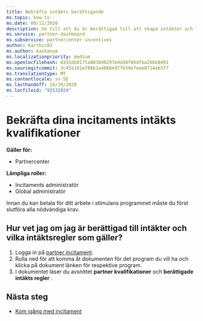 ```yaml
---
title: Bekräfta intäkts berättigande
ms.topic: how-to
ms.date: 09/11/2020
description: Se till att du är berättigad till att skapa intäkter och få betalt i stimulans programmet. Kontrol lera dina intäkts-och intäkts regler i Partner Center.
ms.service: partner-dashboard
ms.subservice: partnercenter-incentives
author: Karthic83
ms.author: kashanum
ms.localizationpriority: medium
ms.openlocfilehash: 82d1db0175a8038d0297eddd8f86dfba26bb8401
ms.sourcegitcommit: 3c45a181ef86b3a4866e97fb50efeae8714ab3f7
ms.translationtype: MT
ms.contentlocale: sv-SE
ms.lasthandoff: 10/19/2020
ms.locfileid: "92532024"
---
```

# <a name="confirm-your-incentives-earnings-eligibility"></a>Bekräfta dina incitaments intäkts kvalifikationer

**Gäller för:**

- Partnercenter

**Lämpliga roller:**

- Incitaments administratör
- Global administratör

Innan du kan betala för ditt arbete i stimulans programmet måste du först slutföra alla nödvändiga krav.

## <a name="how-do-i-check-my-earning-eligibility-and-revenue-rules"></a>Hur vet jag om jag är berättigad till intäkter och vilka intäktsregler som gäller?

1. Logga in på [partner incitament](https://partner.microsoft.com/membership/partner-incentives).
2. Rulla ned för att komma åt dokumenten för det program du vill ha och klicka på dokument länken för respektive program.
3. I dokumentet läser du avsnittet **partner kvalifikationer** och **berättigade intäkts regler** .

## <a name="next-steps"></a>Nästa steg

- [Kom igång med incitament](incentives-get-started-intro.md)

